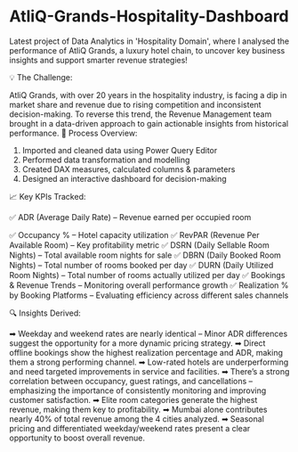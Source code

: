 # AtliQ-Grands-Hospitality-Dashboard

Latest project of Data Analytics in 'Hospitality Domain', where I analysed the performance of AtliQ Grands, a luxury hotel chain, to uncover key business insights and support smarter revenue strategies!

💡 The Challenge:

AtliQ Grands, with over 20 years in the hospitality industry, is facing a dip in market share and revenue due to rising competition and inconsistent decision-making. To reverse this trend, the Revenue Management team brought in a data-driven approach to gain actionable insights from historical performance.
🔧 Process Overview:
1.	Imported and cleaned data using Power Query Editor
2.	Performed data transformation and modelling
3.	Created DAX measures, calculated columns & parameters
4.	Designed an interactive dashboard for decision-making
	
📈 Key KPIs Tracked:

✅ ADR (Average Daily Rate) – Revenue earned per occupied room  

✅ Occupancy % – Hotel capacity utilization
✅ RevPAR (Revenue Per Available Room) – Key profitability metric
✅ DSRN (Daily Sellable Room Nights) – Total available room nights for sale
✅ DBRN (Daily Booked Room Nights) – Total number of rooms booked per day
✅ DURN (Daily Utilized Room Nights) – Total number of rooms actually utilized per day
✅ Bookings & Revenue Trends – Monitoring overall performance growth
✅ Realization % by Booking Platforms – Evaluating efficiency across different sales channels

🔍 Insights Derived:

➡ Weekday and weekend rates are nearly identical – Minor ADR differences suggest the opportunity for a more dynamic pricing strategy.
➡ Direct offline bookings show the highest realization percentage and ADR, making them a strong performing channel.
➡ Low-rated hotels are underperforming and need targeted improvements in service and facilities.
➡ There’s a strong correlation between occupancy, guest ratings, and cancellations – emphasizing the importance of consistently monitoring and improving customer satisfaction.
➡ Elite room categories generate the highest revenue, making them key to profitability.
➡ Mumbai alone contributes nearly 40% of total revenue among the 4 cities analyzed.
➡ Seasonal pricing and differentiated weekday/weekend rates present a clear opportunity to boost overall revenue.
